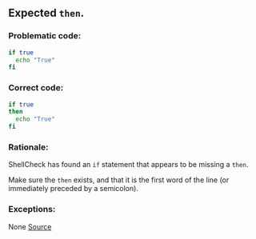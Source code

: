 ## Expected `then`.

### Problematic code:

```sh
if true
  echo "True"
fi
```

### Correct code:

```sh
if true
then
  echo "True"
fi
```
### Rationale:

ShellCheck has found an `if` statement that appears to be missing a `then`.

Make sure the `then` exists, and that it is the first word of the line (or immediately preceded by a semicolon).

### Exceptions:

None
[Source](https://github.com/koalaman/shellcheck/wiki/SC1050)

